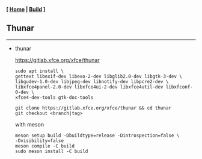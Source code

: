<link href="../style.css" rel="stylesheet"></link>

**[ [Home](../index.html) | [Build](10-build.html) ]**

## Thunar

---

* thunar
    
    https://gitlab.xfce.org/xfce/thunar  

    ```
    sudo apt install \
    gettext libexif-dev libexo-2-dev libglib2.0-dev libgtk-3-dev \
    libgudev-1.0-dev libjpeg-dev libnotify-dev libpcre2-dev \
    libxfce4panel-2.0-dev libxfce4ui-2-dev libxfce4util-dev libxfconf-0-dev \
    xfce4-dev-tools gtk-doc-tools
    ```
    
    ```
    git clone https://gitlab.xfce.org/xfce/thunar && cd thunar
    git checkout <branch|tag>
    ```
    
    with meson
    
    ```
    meson setup build -Dbuildtype=release -Dintrospection=false \
    -Dvisibility=false
    meson compile -C build
    sudo meson install -C build
    ```

<!--
    with autotools
    
    `sudo apt install autopoint`
    
    ```
    ./autogen.sh
    LANG=C make -j 4
    sudo make install
    ```
-->

<br/>


